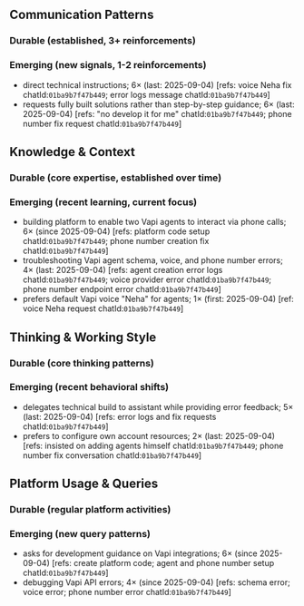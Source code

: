 ## Communication Patterns
### Durable (established, 3+ reinforcements)

### Emerging (new signals, 1-2 reinforcements)
- direct technical instructions; 6× (last: 2025-09-04) [refs: voice Neha fix chatId:`01ba9b7f47b449`; error logs message chatId:`01ba9b7f47b449`]
- requests fully built solutions rather than step-by-step guidance; 6× (last: 2025-09-04) [refs: "no develop it for me" chatId:`01ba9b7f47b449`; phone number fix request chatId:`01ba9b7f47b449`]

## Knowledge & Context
### Durable (core expertise, established over time)

### Emerging (recent learning, current focus)
- building platform to enable two Vapi agents to interact via phone calls; 6× (since 2025-09-04) [refs: platform code setup chatId:`01ba9b7f47b449`; phone number creation fix chatId:`01ba9b7f47b449`]
- troubleshooting Vapi agent schema, voice, and phone number errors; 4× (last: 2025-09-04) [refs: agent creation error logs chatId:`01ba9b7f47b449`; voice provider error chatId:`01ba9b7f47b449`; phone number endpoint error chatId:`01ba9b7f47b449`]
- prefers default Vapi voice "Neha" for agents; 1× (first: 2025-09-04) [ref: voice Neha request chatId:`01ba9b7f47b449`]

## Thinking & Working Style
### Durable (core thinking patterns)

### Emerging (recent behavioral shifts)
- delegates technical build to assistant while providing error feedback; 5× (last: 2025-09-04) [refs: error logs and fix requests chatId:`01ba9b7f47b449`]
- prefers to configure own account resources; 2× (last: 2025-09-04) [refs: insisted on adding agents himself chatId:`01ba9b7f47b449`; phone number fix conversation chatId:`01ba9b7f47b449`]

## Platform Usage & Queries
### Durable (regular platform activities)

### Emerging (new query patterns)
- asks for development guidance on Vapi integrations; 6× (since 2025-09-04) [refs: create platform code; agent and phone number setup chatId:`01ba9b7f47b449`]
- debugging Vapi API errors; 4× (since 2025-09-04) [refs: schema error; voice error; phone number error chatId:`01ba9b7f47b449`]